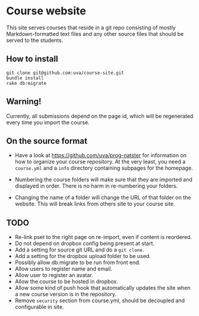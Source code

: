 Course website
==============

This site serves courses that reside in a git repo consisting of mostly Markdown-formatted text files and any other source files that should be served to the students.

How to install
--------------

	git clone git@github.com:uva/course-site.git
	bundle install
	rake db:migrate

Warning!
--------

Currently, all submissions depend on the page id, which will be regenerated every time you import the course.

On the source format
--------------------

* Have a look at https://github.com/uva/prog-natster for information on how to
  organize your course repository. At the very least, you need a `course.yml`
  and a `info` directory containing subpages for the homepage.

* Numbering the course folders will make sure that they are imported and
  displayed in order. There is no harm in re-numbering your folders.

* Changing the name of a folder will change the URL of that folder on the
  website. This will break links from others site to your course site.

TODO
----

* Re-link pset to the right page on re-import, even if content is reordered.
* Do not depend on dropbox config being present at start.
* Add a setting for source git URL and do a `git clone`.
* Add a setting for the dropbox upload folder to be used.
* Possibly allow db:migrate to be run from front end.
* Allow users to register name and email.
* Allow user to register an avatar.
* Allow the course to be hosted in dropbox.
* Allow some kind of push hook that automatically updates the site when a
  new course version is in the repository.
* Remove `security` section from course.yml, should be decoupled and
  configurable in site.
